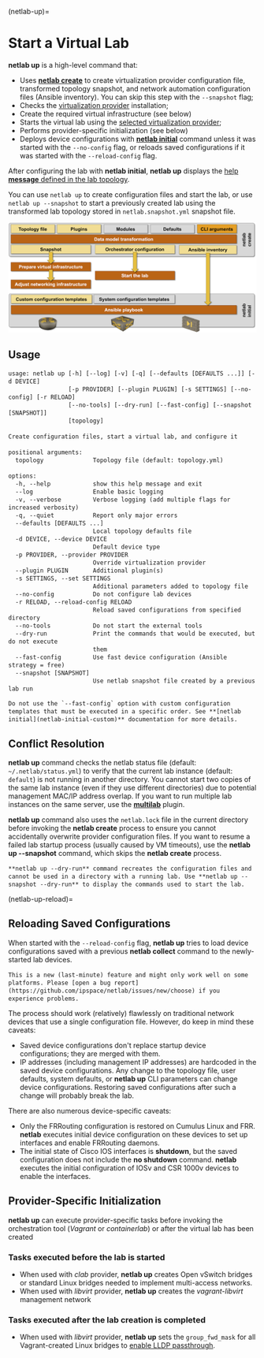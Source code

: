 (netlab-up)=
# Start a Virtual Lab

**netlab up** is a high-level command that:

* Uses **[netlab create](create.md)** to create virtualization provider configuration file, transformed topology snapshot, and network automation configuration files (Ansible inventory). You can skip this step with the `--snapshot` flag;
* Checks the [virtualization provider](../providers.md) installation;
* Create the required virtual infrastructure (see below)
* Starts the virtual lab using the [selected virtualization provider](topology-reference-top-elements);
* Performs provider-specific initialization (see below)
* Deploys device configurations with **[netlab initial](initial.md)** command unless it was started with the `--no-config` flag, or reloads saved configurations if it was started with the `--reload-config` flag.

After configuring the lab with **netlab initial**, **netlab up** displays the [help **message** defined in the lab topology](topology-reference-top-elements).

You can use `netlab up` to create configuration files and start the lab, or use `netlab up --snapshot` to start a previously created lab using the transformed lab topology stored in `netlab.snapshot.yml` snapshot file.

![netlab up functional diagram](up.png)

## Usage

```text
usage: netlab up [-h] [--log] [-v] [-q] [--defaults [DEFAULTS ...]] [-d DEVICE]
                 [-p PROVIDER] [--plugin PLUGIN] [-s SETTINGS] [--no-config] [-r RELOAD]
                 [--no-tools] [--dry-run] [--fast-config] [--snapshot [SNAPSHOT]]
                 [topology]

Create configuration files, start a virtual lab, and configure it

positional arguments:
  topology              Topology file (default: topology.yml)

options:
  -h, --help            show this help message and exit
  --log                 Enable basic logging
  -v, --verbose         Verbose logging (add multiple flags for increased verbosity)
  -q, --quiet           Report only major errors
  --defaults [DEFAULTS ...]
                        Local topology defaults file
  -d DEVICE, --device DEVICE
                        Default device type
  -p PROVIDER, --provider PROVIDER
                        Override virtualization provider
  --plugin PLUGIN       Additional plugin(s)
  -s SETTINGS, --set SETTINGS
                        Additional parameters added to topology file
  --no-config           Do not configure lab devices
  -r RELOAD, --reload-config RELOAD
                        Reload saved configurations from specified directory
  --no-tools            Do not start the external tools
  --dry-run             Print the commands that would be executed, but do not execute
                        them
  --fast-config         Use fast device configuration (Ansible strategy = free)
  --snapshot [SNAPSHOT]
                        Use netlab snapshot file created by a previous lab run
```

```{warning}
Do not use the `--fast-config` option with custom configuration templates that must be executed in a specific order. See **‌[netlab initial](netlab-initial-custom)** documentation for more details.
```

## Conflict Resolution

**netlab up** command checks the netlab status file (default: `~/.netlab/status.yml`) to verify that the current lab instance (default: `default`) is not running in another directory. You cannot start two copies of the same lab instance (even if they use different directories) due to potential management MAC/IP address overlap. If you want to run multiple lab instances on the same server, use the **‌[multilab](../plugins/multilab.md)** plugin.

**netlab up** command also uses the `netlab.lock` file in the current directory before invoking the **netlab create** process to ensure you cannot accidentally overwrite provider configuration files. If you want to resume a failed lab startup process (usually caused by VM timeouts), use the **netlab up --snapshot** command, which skips the **netlab create** process.

```{tip}
**netlab up --dry-run** command recreates the configuration files and cannot be used in a directory with a running lab. Use **netlab up --snapshot --dry-run** to display the commands used to start the lab.
```

(netlab-up-reload)=
## Reloading Saved Configurations

When started with the `--reload-config` flag, **netlab up** tries to load device configurations saved with a previous **netlab collect** command to the newly-started lab devices.

```{warning}
This is a new (last-minute) feature and might only work well on some platforms. Please [open a bug report](https://github.com/ipspace/netlab/issues/new/choose) if you experience problems.
```

The process should work (relatively) flawlessly on traditional network devices that use a single configuration file. However, do keep in mind these caveats:

* Saved device configurations don't replace startup device configurations; they are merged with them.
* IP addresses (including management IP addresses) are hardcoded in the saved device configurations. Any change to the topology file, user defaults, system defaults, or **netlab up** CLI parameters can change device configurations. Restoring saved configurations after such a change will probably break the lab.

There are also numerous device-specific caveats:

* Only the FRRouting configuration is restored on Cumulus Linux and FRR. **netlab** executes initial device configuration on these devices to set up interfaces and enable FRRouting daemons.
* The initial state of Cisco IOS interfaces is **shutdown**, but the saved configuration does not include the **no shutdown** command. **netlab** executes the initial configuration of IOSv and CSR 1000v devices to enable the interfaces.

## Provider-Specific Initialization

**netlab up** can execute provider-specific tasks before invoking the orchestration tool (*Vagrant* or *containerlab*) or after the virtual lab has been created

### Tasks executed before the lab is started

* When used with *clab* provider, **netlab up** creates Open vSwitch bridges or standard Linux bridges needed to implement multi-access networks.
* When used with *libvirt* provider, **netlab up** creates the *vagrant-libvirt* management network

### Tasks executed after the lab creation is completed

* When used with *libvirt* provider, **netlab up** sets the `group_fwd_mask` for all Vagrant-created Linux bridges to [enable LLDP passthrough](https://blog.ipspace.net/2020/12/linux-bridge-lldp.html).
